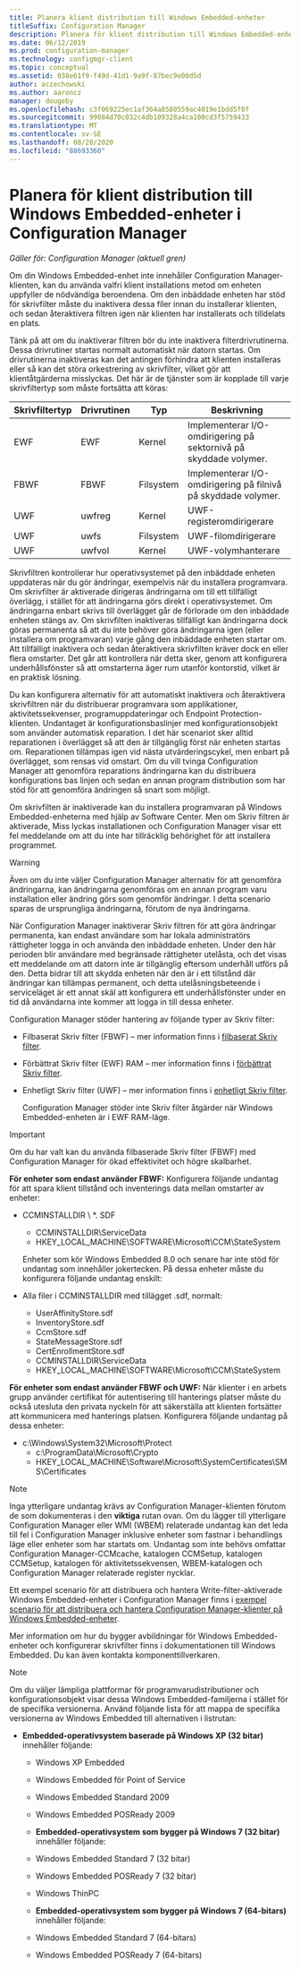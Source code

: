 ```yaml
---
title: Planera klient distribution till Windows Embedded-enheter
titleSuffix: Configuration Manager
description: Planera för klient distribution till Windows Embedded-enheter i Configuration Manager.
ms.date: 06/12/2019
ms.prod: configuration-manager
ms.technology: configmgr-client
ms.topic: conceptual
ms.assetid: 038e61f9-f49d-41d1-9a9f-87bec9e00d5d
author: aczechowski
ms.author: aaroncz
manager: dougeby
ms.openlocfilehash: c3f069225ec1af364a8580559ac4019e1bdd5f0f
ms.sourcegitcommit: 99084d70c032c4db109328a4ca100cd3f5759433
ms.translationtype: MT
ms.contentlocale: sv-SE
ms.lasthandoff: 08/20/2020
ms.locfileid: "88693360"
---
```

# <a name="planning-for-client-deployment-to-windows-embedded-devices-in-configuration-manager"></a>Planera för klient distribution till Windows Embedded-enheter i Configuration Manager

*Gäller för: Configuration Manager (aktuell gren)*

<a name="BKMK_DeployClientEmbedded"></a> Om din Windows Embedded-enhet inte innehåller Configuration Manager-klienten, kan du använda valfri klient installations metod om enheten uppfyller de nödvändiga beroendena. Om den inbäddade enheten har stöd för skrivfilter måste du inaktivera dessa filer innan du installerar klienten, och sedan återaktivera filtren igen när klienten har installerats och tilldelats en plats.  

 Tänk på att om du inaktiverar filtren bör du inte inaktivera filterdrivrutinerna. Dessa drivrutiner startas normalt automatiskt när datorn startas. Om drivrutinerna inaktiveras kan det antingen förhindra att klienten installeras eller så kan det störa orkestrering av skrivfilter, vilket gör att klientåtgärderna misslyckas. Det här är de tjänster som är kopplade till varje skrivfiltertyp som måste fortsätta att köras:  

|Skrivfiltertyp|Drivrutinen|Typ|Beskrivning|  
|-----------------------|------------|----------|-----------------|  
|EWF|EWF|Kernel|Implementerar I/O-omdirigering på sektornivå på skyddade volymer.|  
|FBWF|FBWF|Filsystem|Implementerar I/O-omdirigering på filnivå på skyddade volymer.|  
|UWF|uwfreg|Kernel|UWF-registeromdirigerare|  
|UWF|uwfs|Filsystem|UWF-filomdirigerare|  
|UWF|uwfvol|Kernel|UWF-volymhanterare|  

 Skrivfiltren kontrollerar hur operativsystemet på den inbäddade enheten uppdateras när du gör ändringar, exempelvis när du installera programvara. Om skrivfilter är aktiverade dirigeras ändringarna om till ett tillfälligt överlägg, i stället för att ändringarna görs direkt i operativsystemet. Om ändringarna enbart skrivs till överlägget går de förlorade om den inbäddade enheten stängs av. Om skrivfilten inaktiveras tillfälligt kan ändringarna dock göras permanenta så att du inte behöver göra ändringarna igen (eller installera om programvaran) varje gång den inbäddade enheten startar om. Att tillfälligt inaktivera och sedan återaktivera skrivfilten kräver dock en eller flera omstarter. Det går att kontrollera när detta sker, genom att konfigurera underhållsfönster så att omstarterna äger rum utanför kontorstid, vilket är en praktisk lösning.  

 Du kan konfigurera alternativ för att automatiskt inaktivera och återaktivera skrivfiltren när du distribuerar programvara som applikationer, aktivitetssekvenser, programuppdateringar och Endpoint Protection-klienten. Undantaget är konfigurationsbaslinjer med konfigurationsobjekt som använder automatisk reparation. I det här scenariot sker alltid reparationen i överlägget så att den är tillgänglig först när enheten startas om. Reparationen tillämpas igen vid nästa utvärderingscykel, men enbart på överlägget, som rensas vid omstart. Om du vill tvinga Configuration Manager att genomföra reparations ändringarna kan du distribuera konfigurations bas linjen och sedan en annan program distribution som har stöd för att genomföra ändringen så snart som möjligt.  

 Om skrivfilten är inaktiverade kan du installera programvaran på Windows Embedded-enheterna med hjälp av Software Center. Men om Skriv filtren är aktiverade, Miss lyckas installationen och Configuration Manager visar ett fel meddelande om att du inte har tillräcklig behörighet för att installera programmet.  

> [!WARNING]  
>  Även om du inte väljer Configuration Manager alternativ för att genomföra ändringarna, kan ändringarna genomföras om en annan program varu installation eller ändring görs som genomför ändringar. I detta scenario sparas de ursprungliga ändringarna, förutom de nya ändringarna.  

 När Configuration Manager inaktiverar Skriv filtren för att göra ändringar permanenta, kan endast användare som har lokala administratörs rättigheter logga in och använda den inbäddade enheten. Under den här perioden blir användare med begränsade rättigheter utelåsta, och det visas ett meddelande om att datorn inte är tillgänglig eftersom underhåll utförs på den. Detta bidrar till att skydda enheten när den är i ett tillstånd där ändringar kan tillämpas permanent, och detta utelåsningsbeteende i serviceläget är ett annat skäl att konfigurera ett underhållsfönster under en tid då användarna inte kommer att logga in till dessa enheter.  

 Configuration Manager stöder hantering av följande typer av Skriv filter:  

- Filbaserat Skriv filter (FBWF) – mer information finns i [filbaserat Skriv filter](/previous-versions/windows/embedded/aa940926(v=winembedded.5)).  

- Förbättrat Skriv filter (EWF) RAM – mer information finns i [förbättrat Skriv filter](/previous-versions/windows/embedded/ms912906(v=winembedded.5)).  

- Enhetligt Skriv filter (UWF) – mer information finns i [enhetligt Skriv filter](/windows-hardware/customize/enterprise/unified-write-filter).  

  Configuration Manager stöder inte Skriv filter åtgärder när Windows Embedded-enheten är i EWF RAM-läge.  

> [!IMPORTANT]
>  Om du har valt kan du använda filbaserade Skriv filter (FBWF) med Configuration Manager för ökad effektivitet och högre skalbarhet.
> 
> **För enheter som endast använder FBWF:** Konfigurera följande undantag för att spara klient tillstånd och inventerings data mellan omstarter av enheter:  
> 
> - CCMINSTALLDIR \\ *. SDF  
>   -   CCMINSTALLDIR\ServiceData  
>   -   HKEY_LOCAL_MACHINE\SOFTWARE\Microsoft\CCM\StateSystem  
> 
>   Enheter som kör Windows Embedded 8.0 och senare har inte stöd för undantag som innehåller jokertecken. På dessa enheter måste du konfigurera följande undantag enskilt:  
> 
> - Alla filer i CCMINSTALLDIR med tillägget .sdf, normalt:  
> 
>   -   UserAffinityStore.sdf  
>   -   InventoryStore.sdf  
>   -   CcmStore.sdf  
>   -   StateMessageStore.sdf  
>   -   CertEnrollmentStore.sdf  
>   -   CCMINSTALLDIR\ServiceData  
>   -   HKEY_LOCAL_MACHINE\SOFTWARE\Microsoft\CCM\StateSystem  
> 
> **För enheter som endast använder FBWF och UWF:** När klienter i en arbets grupp använder certifikat för autentisering till hanterings platser måste du också utesluta den privata nyckeln för att säkerställa att klienten fortsätter att kommunicera med hanterings platsen. Konfigurera följande undantag på dessa enheter:  
> 
> - c:\Windows\System32\Microsoft\Protect  
>   -   c:\ProgramData\Microsoft\Crypto  
>   -   HKEY_LOCAL_MACHINE\Software\Microsoft\SystemCertificates\SMS\Certificates  

> [!NOTE]
> Inga ytterligare undantag krävs av Configuration Manager-klienten förutom de som dokumenteras i den **viktiga** rutan ovan. Om du lägger till ytterligare Configuration Manager eller WMI (WBEM) relaterade undantag kan det leda till fel i Configuration Manager inklusive enheter som fastnar i behandlings läge eller enheter som har startats om. Undantag som inte behövs omfattar Configuration Manager-CCMcache, katalogen CCMSetup, katalogen CCMSetup, katalogen för aktivitetssekvensen, WBEM-katalogen och Configuration Manager relaterade register nycklar.

 Ett exempel scenario för att distribuera och hantera Write-filter-aktiverade Windows Embedded-enheter i Configuration Manager finns i [exempel scenario för att distribuera och hantera Configuration Manager-klienter på Windows Embedded-enheter](../../../../core/clients/deploy/example-scenario-for-deploying-and-managing-clients-on-windows-embedded-devices.md).  

 Mer information om hur du bygger avbildningar för Windows Embedded-enheter och konfigurerar skrivfilter finns i dokumentationen till Windows Embedded. Du kan även kontakta komponenttillverkaren.  

> [!NOTE]
>  Om du väljer lämpliga plattformar för programvarudistributioner och konfigurationsobjekt visar dessa Windows Embedded-familjerna i stället för de specifika versionerna. Använd följande lista för att mappa de specifika versionerna av Windows Embedded till alternativen i listrutan:  
> 
> - **Embedded-operativsystem baserade på Windows XP (32 bitar)** innehåller följande:  
> 
>   -   Windows XP Embedded  
>   -   Windows Embedded för Point of Service  
>   -   Windows Embedded Standard 2009  
>   -   Windows Embedded POSReady 2009  
>   -   **Embedded-operativsystem som bygger på Windows 7 (32 bitar)** innehåller följande:  
> 
>   -   Windows Embedded Standard 7 (32 bitar)  
>   -   Windows Embedded POSReady 7 (32 bitar)  
>   -   Windows ThinPC  
>   -   **Embedded-operativsystem som bygger på Windows 7 (64-bitars)** innehåller följande:  
> 
>   -   Windows Embedded Standard 7 (64-bitars)  
>   -   Windows Embedded POSReady 7 (64-bitars)